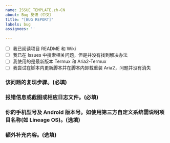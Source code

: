 ```yaml
---
name: ISSUE_TEMPLATE.zh-CN
about: Bug 反馈（中文）
title: "[BUG REPORT]"
labels: bug
assignees: ''

---
```


- [ ] 我已阅读项目 README 和 Wiki
- [ ] 我已在 Issues 中搜索相关问题，但是并没有找到解决办法
- [ ] 我使用的是最新版本 Termux 和 Aria2-Termux
- [ ] 我尝试在脚本内更新脚本并在脚本内卸载重装 Aria2，问题并没有消失

### 该问题的复现步骤。(必填)



### 报错信息或截图或相应日志文件。(必填)



### 你的手机型号及 Android 版本号。如使用第三方自定义系统需说明项目名称(如 Lineage OS)。(选填)



### 额外补充内容。(选填)
